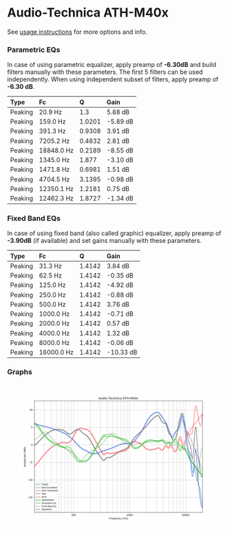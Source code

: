 # Audio-Technica ATH-M40x
See [usage instructions](https://github.com/jaakkopasanen/AutoEq#usage) for more options and info.

### Parametric EQs
In case of using parametric equalizer, apply preamp of **-6.30dB** and build filters manually
with these parameters. The first 5 filters can be used independently.
When using independent subset of filters, apply preamp of **-6.30 dB**.

| Type    | Fc         |      Q | Gain     |
|:--------|:-----------|:-------|:---------|
| Peaking | 20.9 Hz    | 1.3    | 5.88 dB  |
| Peaking | 159.0 Hz   | 1.0201 | -5.89 dB |
| Peaking | 391.3 Hz   | 0.9308 | 3.91 dB  |
| Peaking | 7205.2 Hz  | 0.4832 | 2.81 dB  |
| Peaking | 18848.0 Hz | 0.2189 | -8.55 dB |
| Peaking | 1345.0 Hz  | 1.877  | -3.10 dB |
| Peaking | 1471.8 Hz  | 0.6981 | 1.51 dB  |
| Peaking | 4704.5 Hz  | 3.1395 | -0.98 dB |
| Peaking | 12350.1 Hz | 1.2181 | 0.75 dB  |
| Peaking | 12462.3 Hz | 1.8727 | -1.34 dB |

### Fixed Band EQs
In case of using fixed band (also called graphic) equalizer, apply preamp of **-3.90dB**
(if available) and set gains manually with these parameters.

| Type    | Fc         |      Q | Gain      |
|:--------|:-----------|:-------|:----------|
| Peaking | 31.3 Hz    | 1.4142 | 3.84 dB   |
| Peaking | 62.5 Hz    | 1.4142 | -0.35 dB  |
| Peaking | 125.0 Hz   | 1.4142 | -4.92 dB  |
| Peaking | 250.0 Hz   | 1.4142 | -0.88 dB  |
| Peaking | 500.0 Hz   | 1.4142 | 3.76 dB   |
| Peaking | 1000.0 Hz  | 1.4142 | -0.71 dB  |
| Peaking | 2000.0 Hz  | 1.4142 | 0.57 dB   |
| Peaking | 4000.0 Hz  | 1.4142 | 1.32 dB   |
| Peaking | 8000.0 Hz  | 1.4142 | -0.06 dB  |
| Peaking | 16000.0 Hz | 1.4142 | -10.33 dB |

### Graphs
![](./Audio-Technica%20ATH-M40x.png)